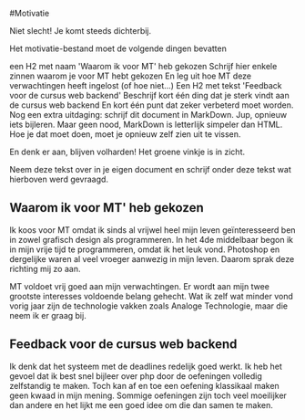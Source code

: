 #Motivatie

Niet slecht! Je komt steeds dichterbij.

Het motivatie-bestand moet de volgende dingen bevatten

een H2 met naam 'Waarom ik voor MT' heb gekozen
Schrijf hier enkele zinnen waarom je voor MT hebt gekozen
En leg uit hoe MT deze verwachtingen heeft ingelost (of hoe niet...)
Een H2 met tekst 'Feedback voor de cursus web backend'
Beschrijf kort één ding dat je sterk vindt aan de cursus web backend
En kort één punt dat zeker verbeterd moet worden.
Nog een extra uitdaging: schrijf dit document in MarkDown. Jup, opnieuw iets bijleren. Maar geen nood, MarkDown is letterlijk simpeler dan HTML. Hoe je dat moet doen, moet je opnieuw zelf zien uit te vissen.

En denk er aan, blijven volharden! Het groene vinkje is in zicht.

Neem deze tekst over in je eigen document en schrijf onder deze tekst wat hierboven werd gevraagd.

## Waarom ik voor MT' heb gekozen

Ik koos voor MT omdat ik sinds al vrijwel heel mijn leven geïnteresseerd ben in zowel grafisch design als programmeren. In het 4de middelbaar begon ik in mijn vrije tijd te programmeren, omdat ik het leuk vond. Photoshop en dergelijke waren al veel vroeger aanwezig in mijn leven. Daarom sprak deze richting mij zo aan.

MT voldoet vrij goed aan mijn verwachtingen. Er wordt aan mijn twee grootste interesses voldoende belang gehecht. Wat ik zelf wat minder vond vorig jaar zijn de technologie vakken zoals Analoge Technologie, maar die neem ik er graag bij. 

## Feedback voor de cursus web backend

Ik denk dat het systeem met de deadlines redelijk goed werkt. Ik heb het gevoel dat ik best snel bijleer over php door de oefeningen volledig zelfstandig te maken. Toch kan af en toe een oefening klassikaal maken geen kwaad in mijn mening. Sommige oefeningen zijn toch veel moeilijker dan andere en het lijkt me een goed idee om die dan samen te maken.